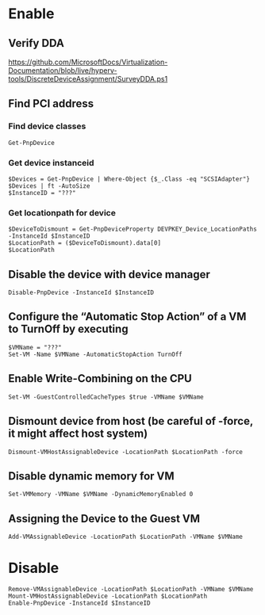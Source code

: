 # Enable
## Verify DDA
https://github.com/MicrosoftDocs/Virtualization-Documentation/blob/live/hyperv-tools/DiscreteDeviceAssignment/SurveyDDA.ps1

## Find PCI address
### Find device classes
```
Get-PnpDevice
```

### Get device instanceid
```
$Devices = Get-PnpDevice | Where-Object {$_.Class -eq "SCSIAdapter"}
$Devices | ft -AutoSize 
$InstanceID = "???"
```

### Get locationpath for device
```
$DeviceToDismount = Get-PnpDeviceProperty DEVPKEY_Device_LocationPaths -InstanceId $InstanceID
$LocationPath = ($DeviceToDismount).data[0]
$LocationPath
```

## Disable the device with device manager
```
Disable-PnpDevice -InstanceId $InstanceID
```

## Configure the “Automatic Stop Action” of a VM to TurnOff by executing
```
$VMName = "???"
Set-VM -Name $VMName -AutomaticStopAction TurnOff
```

## Enable Write-Combining on the CPU
```
Set-VM -GuestControlledCacheTypes $true -VMName $VMName
```

## Dismount device from host (be careful of -force, it might affect host system)
```
Dismount-VMHostAssignableDevice -LocationPath $LocationPath -force
```

## Disable dynamic memory for VM
```
Set-VMMemory -VMName $VMName -DynamicMemoryEnabled 0
```

## Assigning the Device to the Guest VM
```
Add-VMAssignableDevice -LocationPath $LocationPath -VMName $VMName
```

# Disable
```
Remove-VMAssignableDevice -LocationPath $LocationPath -VMName $VMName
Mount-VMHostAssignableDevice -LocationPath $LocationPath
Enable-PnpDevice -InstanceId $InstanceID
```
